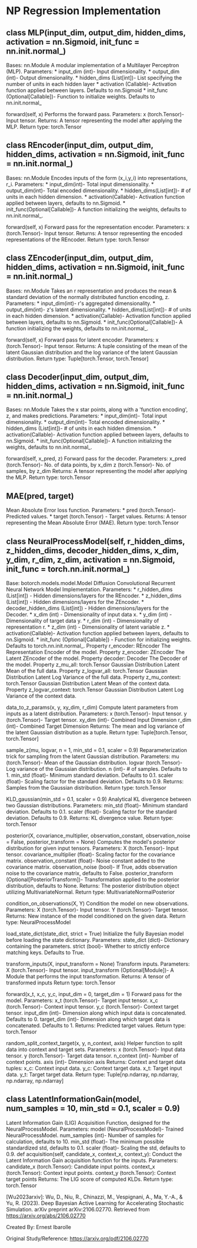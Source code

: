 # NP Regression Implementation

## class MLP(input_dim, output_dim, hidden_dims, activation = nn.Sigmoid, init_func = nn.init.normal_)
   Bases: nn.Module
   A modular implementation of a Multilayer Perceptron (MLP).
   Parameters:
      * input_dim (int)- Input dimensionality.
      * output_dim (int)- Output dimensionality.
      * hidden_dims (List[int])- List specifying the number of units in each hidden layer
      * activation (Callable)- Activation function applied between layers. Defaults to nn.Sigmoid
      * init_func (Optional[Callable])- Function to initialize weights. Defaults to nn.init.normal_

   forward(self, x)
      Performs the forward pass.
      Parameters:
         x (torch.Tensor)- Input tensor.
      Returns:
         A tensor representing the model after applying the MLP.
      Return type:
         torch.Tensor
      
## class REncoder(input_dim, output_dim, hidden_dims, activation = nn.Sigmoid, init_func = nn.init.normal_)
   Bases: nn.Module
   Encodes inputs of the form (x_i,y_i) into representations, r_i.
   Parameters:
      * input_dim(int)- Total input dimensionality.
      * output_dim(int)- Total encoded dimensionality.
      * hidden_dims(List[int])- # of units in each hidden dimension.
      * activation(Callable)- Activation function applied between layers, defaults to nn.Sigmoid.
      * init_func(Optional[Callable])- A function initializing the weights, defaults to nn.init.normal_.
      
   forward(self, x)
      Forward pass for the representation encoder.
      Parameters:
         x (torch.Tensor)- Input tensor.
         Returns:
            A tensor representing the encoded representations of the REncoder.
         Return type:
            torch.Tensor
            
## class ZEncoder(input_dim, output_dim, hidden_dims, activation = nn.Sigmoid, init_func = nn.init.normal_)
   Bases: nn.Module
   Takes an r representation and produces the mean & standard deviation of the normally distributed function encoding, z.
   Parameters:
      * input_dim(int)- r's aggregated dimensionality.
      * output_dim(int)- z's latent dimensionality.
      * hidden_dims(List[int])- # of units in each hidden dimension.
      * activation(Callable)- Activation function applied between layers, defaults to nn.Sigmoid.
      * init_func(Optional[Callable])- A function initializing the weights, defaults to nn.init.normal_.
      
   forward(self, x)
      Forward pass for latent encoder.
      Parameters:
         x (torch.Tensor)- Input tensor.
         Returns:
            A tuple consisting of the mean of the latent Gaussian distribution and the log variance of the latent Gaussian distribution.
         Return type:
            Tuple[torch.Tensor, torch.Tensor]

## class Decoder(input_dim, output_dim, hidden_dims, activation = nn.Sigmoid, init_func = nn.init.normal_)
   Bases: nn.Module
   Takes the x star points, along with a 'function encoding', z, and makes predictions.
   Parameters:
      * input_dim(int)- Total input dimensionality.
      * output_dim(int)- Total encoded dimensionality.
      * hidden_dims (List[int])- # of units in each hidden dimension.
      * activation(Callable)- Activation function applied between layers, defaults to nn.Sigmoid.
      * init_func(Optional[Callable])- A function initializing the weights, defaults to nn.init.normal_.
      
   forward(self, x_pred, z)
      Forward pass for the decoder.
      Parameters:
         x_pred (torch.Tensor)- No. of data points, by x_dim
         z (torch.Tensor)- No. of samples, by z_dim
         Returns:
            A tensor representing the model after applying the MLP.
         Return type:
            torch.Tensor
            
## MAE(pred, target) 
   Mean Absolute Error loss function.
   Parameters:
      * pred (torch.Tensor)- Predicted values.
      * target (torch.Tensor) - Target values.
   Returns:
      A tensor representing the Mean Absolute Error (MAE).
   Return type:
      torch.Tensor

## class NeuralProcessModel(self, r_hidden_dims, z_hidden_dims, decoder_hidden_dims, x_dim, y_dim, r_dim, z_dim, activation = nn.Sigmoid, init_func = torch.nn.init.normal_) 
   Base: botorch.models.model.Model
   Diffusion Convolutional Recurrent Neural Network Model Implementation.
   Parameters:
      * r_hidden_dims (List[int]) - Hidden dimensions/layers for the REncoder.
      * z_hidden_dims (List[int]) - Hidden dimensions/layers for the ZEncoder.
      * decoder_hidden_dims (List[int]) - Hidden dimensions/layers for the Decoder.
      * x_dim (int) - Dimensionality of input data x.
      * y_dim (int) - Dimensionality of target data y.
      * r_dim (int) - Dimensionality of representation r.
      * z_dim (int) - Dimensionality of latent variable z.
      * activation(Callable)- Activation function applied between layers, defaults to nn.Sigmoid.
      * init_func (Optional[Callable]) - Function for initializing weights. Defaults to torch.nn.init.normal_.
   Property r_encoder: REncoder
      The Representation Encoder of the model.
   Property z_encoder: ZEncoder
      The Latent ZEncoder of the model.
   Property decoder: Decoder
      The Decoder of the model.
   Property z_mu_all: torch.Tensor
      Gaussian Distribution Latent Mean of the full data.
   Property z_logvar_all: torch.Tensor
      Gaussian Distribution Latent Log Variance of the full data.
   Property z_mu_context: torch.Tensor
      Gaussian Distribution Latent Mean of the context data.
   Property z_logvar_context: torch.Tensor
      Gaussian Distribution Latent Log Variance of the context data.

   data_to_z_params(x, y, xy_dim, r_dim)
      Compute latent parameters from inputs as a latent distribution.
      Parameters:
         x (torch.Tensor)- Input tensor.
         y (torch.Tensor)- Target tensor.
         xy_dim (int)- Combined Input Dimension
         r_dim (int)-  Combined Target Dimension
      Returns:
         The mean and log variance of the latent Gaussian distribution as a tuple.
      Return type:
         Tuple[torch.Tensor, torch.Tensor] 

   sample_z(mu, logvar, n = 1, min_std = 0.1, scaler = 0.9)
      Reparameterization trick for sampling from the latent Gaussian distribution.
      Parameters:
         mu (torch.Tensor)- Mean of the Gaussian distribution.
         logvar (torch.Tensor)- Log variance of the Gaussian distribution.
         n (int)- # of samples. Defaults to 1.
         min_std (float)- Minimum standard deviation. Defaults to 0.1.
         scaler (float)- Scaling factor for the standard deviation. Defaults to 0.9.
      Returns:
         Samples from the Gaussian distribution.
      Return type:
         torch.Tensor

   KLD_gaussian(min_std = 0.1, scaler = 0.9)
      Analytical KL divergence between two Gaussian distributions.
      Parameters:
         min_std (float)- Minimum standard deviation. Defaults to 0.1.
         scaler (float)- Scaling factor for the standard deviation. Defaults to 0.9.
      Returns:
         KL divergence value.
      Return type:
         torch.Tensor

   posterior(X, covariance_multiplier, observation_constant, observation_noise = False, posterior_transform = None)
      Computes the model's posterior distribution for given input tensors.
      Parameters:
         X (torch.Tensor)- Input tensor.
         covariance_multiplier (float)- Scaling factor for the covariance matrix.
         observation_constant (float)- Noise constant added to the covariance matrix.
         observation_noise (bool)- If True, adds observation noise to the covariance matrix, defaults to False.
         posterior_transform (Optional[PosteriorTransform])- Transformation applied to the posterior distribution, defaults to None.
      Returns:
         The posterior distribution object utilizing MultivariateNormal.
      Return type:
         MultivariateNormalPosterior
         
   condition_on_observations(X, Y)
      Condition the model on new observations.
      Parameters:
         X (torch.Tensor)- Input tensor.
         Y (torch.Tensor)- Target tensor.
      Returns:
         New instance of the model conditioned on the given data.
      Return type:
         NeuralProcessModel

   load_state_dict(state_dict, strict = True)
      Initialize the fully Bayesian model before loading the state dictionary.
      Parameters:
         state_dict (dict)- Dictionary containing the parameters.
         strict (bool)- Whether to strictly enforce matching keys. Defaults to True.

   transform_inputs(X, input_transform = None)
      Transform inputs.
      Parameters:
         X (torch.Tensor)- Input tensor.
         input_transform (Optional[Module])- A Module that performs the input transformation.
      Returns:
         A tensor of transformed inputs
      Return type:
         torch.Tensor

   forward(x_t, x_c, y_c, input_dim = 0, target_dim = 1) 
      Forward pass for the model.
      Parameters:
         x_t (torch.Tensor)- Target input tensor.
         x_c (torch.Tensor)- Context input tensor.
         y_c (torch.Tensor)- Context target tensor.
         input_dim (int)- Dimension along which input data is concatenated. Defaults to 0.
         target_dim (int)- Dimension along which target data is concatenated. Defaults to 1.
      Returns:
         Predicted target values.
      Return type:
         torch.Tensor

   random_split_context_target(x, y, n_context, axis)
      Helper function to split data into context and target sets.
      Parameters:
         x (torch.Tensor)- Input data tensor.
         y (torch.Tensor)- Target data tensor.
         n_context (int)- Number of context points.
         axis (int)- Dimension axis
      Returns:
          Context and target data tuples:
            x_c: Context input data.
            y_c: Context target data.
            x_t: Target input data.
            y_t: Target target data.
      Return type:
         Tuple[np.ndarray, np.ndarray, np.ndarray, np.ndarray]



## class LatentInformationGain(model, num_samples = 10, min_std = 0.1, scaler = 0.9)
   Latent Information Gain (LIG) Acquisition Function, designed for the NeuralProcessModel.
   Parameters:
      model (NeuralProcessModel)- Trained NeuralProcessModel.
      num_samples (int)- Number of samples for calculation, defaults to 10.
      min_std (float)- The minimum possible standardized std, defaults to 0.1.
      scaler (float)- Scaling the std, defaults to 0.9.
   def acquisition(self, candidate_x, context_x, context_y):
      Conduct the Latent Information Gain acquisition function for the inputs.
      Parameters:
         candidate_x (torch.Tensor): Candidate input points.
         context_x (torch.Tensor): Context input points.
         context_y (torch.Tensor): Context target points
      Returns:
         The LIG score of computed KLDs.
      Return type:
         torch.Tensor

[Wu2023arxiv]:
   Wu, D., Niu, R., Chinazzi, M., Vespignani, A., Ma, Y.-A., & Yu, R. (2023).
   Deep Bayesian Active Learning for Accelerating Stochastic Simulation.
   arXiv preprint arXiv:2106.02770. Retrieved from https://arxiv.org/abs/2106.02770

Created By: Ernest Ibarolle

Original Study/Reference: https://arxiv.org/pdf/2106.02770
